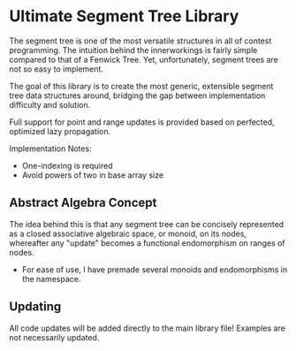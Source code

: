 # Ultimate Segment Tree Library 
The segment tree is one of the most versatile structures in all of contest programming. The intuition behind the innerworkings
is fairly simple compared to that of a Fenwick Tree. Yet, unfortunately, segment trees are not so easy to implement. 

The goal of this library is to create the most generic, extensible segment tree data structures around, bridging the gap 
between implementation difficulty and solution.

Full support for point and range updates is provided based on perfected, optimized lazy propagation. 

Implementation Notes:
- One-indexing is required
- Avoid powers of two in base array size

## Abstract Algebra Concept

The idea behind this is that any segment tree can be concisely represented as a closed associative algebraic space, or monoid, on its nodes, whereafter any "update" becomes a functional endomorphism on ranges of nodes. 
- For ease of use, I have premade several monoids and endomorphisms in the namespace.

## Updating

All code updates will be added directly to the main library file! Examples are not necessarily updated.
